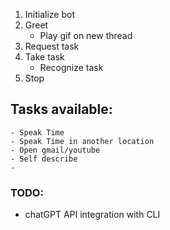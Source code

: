 1. Initialize bot
2. Greet
   - Play gif on new thread
3. Request task
4. Take task
   - Recognize task
5. Stop

## Tasks available:

    - Speak Time
    - Speak Time in another location
    - Open gmail/youtube
    - Self describe
    -

### TODO:

- chatGPT API integration with CLI
